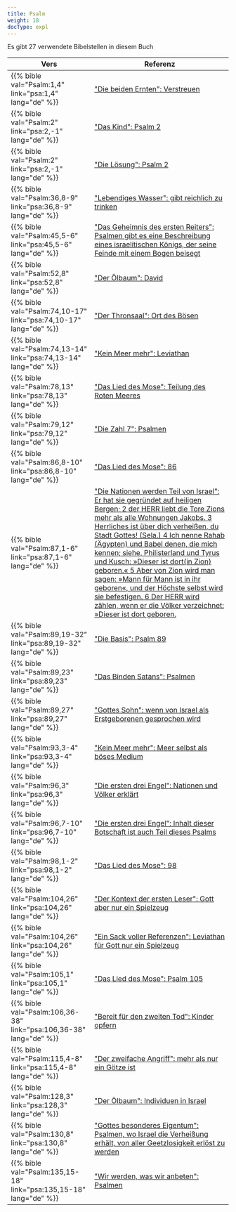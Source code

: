 ```yaml
---
title: Psalm
weight: 18
docType: expl
---
```


Es gibt 27 verwendete Bibelstellen in diesem Buch

| Vers | Referenz |
|-------|-----------|
| {{% bible val="Psalm:1,4" link="psa:1,4" lang="de" %}} | ["Die beiden Ernten": Verstreuen](/expl/../expl/content/harvest/gods-army-and-the-seven-angels#45b1) |
| {{% bible val="Psalm:2" link="psa:2,-1" lang="de" %}} | ["Das Kind": Psalm 2](/expl/../expl/content/jesus/a-different-christmas-story#a89c) |
| {{% bible val="Psalm:2" link="psa:2,-1" lang="de" %}} | ["Die Lösung": Psalm 2](/expl/../expl/content/letters/the-letter-to-the-church-in-thyatira#5b20) |
| {{% bible val="Psalm:36,8-9" link="psa:36,8-9" lang="de" %}} | ["Lebendiges Wasser": gibt reichlich zu trinken](/expl/../expl/content/paradise/the-new-jerusalem#8a3f) |
| {{% bible val="Psalm:45,5-6" link="psa:45,5-6" lang="de" %}} | ["Das Geheimnis des ersten Reiters": Psalmen gibt es eine Beschreibung eines israelitischen Königs, der seine Feinde mit einem Bogen beisegt](/expl/../expl/content/seals/the-mystery-of-the-four-horse-men#bdcd) |
| {{% bible val="Psalm:52,8" link="psa:52,8" lang="de" %}} | ["Der Ölbaum": David](/expl/../expl/background/israel/the-church-is-part-of-israel#b358) |
| {{% bible val="Psalm:74,10-17" link="psa:74,10-17" lang="de" %}} | ["Der Thronsaal": Ort des Bösen](/expl/../expl/content/worship/worship-in-the-throne-room#0938) |
| {{% bible val="Psalm:74,13-14" link="psa:74,13-14" lang="de" %}} | ["Kein Meer mehr": Leviathan](/expl/../expl/content/paradise/the-new-jerusalem#eee1) |
| {{% bible val="Psalm:78,13" link="psa:78,13" lang="de" %}} | ["Das Lied des Mose": Teilung des Roten Meeres](/expl/../expl/content/harvest/gods-army-and-the-seven-angels#6689) |
| {{% bible val="Psalm:79,12" link="psa:79,12" lang="de" %}} | ["Die Zahl 7": Psalmen](/expl/../expl/background/structure/the-use-of-numbers-in-the-book-of-revelation#84db) |
| {{% bible val="Psalm:86,8-10" link="psa:86,8-10" lang="de" %}} | ["Das Lied des Mose": 86](/expl/../expl/content/harvest/gods-army-and-the-seven-angels#6689) |
| {{% bible val="Psalm:87,1-6" link="psa:87,1-6" lang="de" %}} | ["Die Nationen werden Teil von Israel": Er hat sie gegründet auf heiligen Bergen; 2 der HERR liebt die Tore Zions mehr als alle Wohnungen Jakobs. 3 Herrliches ist über dich verheißen, du Stadt Gottes! (Sela.) 4 Ich nenne Rahab (Ägypten) und Babel denen, die mich kennen; siehe, Philisterland und Tyrus und Kusch: »Dieser ist dort(in Zion) geboren.« 5 Aber von Zion wird man sagen: »Mann für Mann ist in ihr geboren«, und der Höchste selbst wird sie befestigen. 6 Der HERR wird zählen, wenn er die Völker verzeichnet: »Dieser ist dort geboren.](/expl/../expl/background/israel/the-remnant-of-israel#1c50) |
| {{% bible val="Psalm:89,19-32" link="psa:89,19-32" lang="de" %}} | ["Die Basis": Psalm 89](/expl/../expl/content/vision/setting-the-foundation#bb4f) |
| {{% bible val="Psalm:89,23" link="psa:89,23" lang="de" %}} | ["Das Binden Satans": Psalmen](/expl/../expl/content/1000y/the-thousand-year-kingdom#4bba) |
| {{% bible val="Psalm:89,27" link="psa:89,27" lang="de" %}} | ["Gottes Sohn": wenn von Israel als Erstgeborenen gesprochen wird](/expl/../expl/background/israel/the-church-is-part-of-israel#db2c) |
| {{% bible val="Psalm:93,3-4" link="psa:93,3-4" lang="de" %}} | ["Kein Meer mehr": Meer selbst als böses Medium](/expl/../expl/content/paradise/the-new-jerusalem#eee1) |
| {{% bible val="Psalm:96,3" link="psa:96,3" lang="de" %}} | ["Die ersten drei Engel": Nationen und Völker erklärt](/expl/../expl/content/harvest/gods-army-and-the-seven-angels#ad85) |
| {{% bible val="Psalm:96,7-10" link="psa:96,7-10" lang="de" %}} | ["Die ersten drei Engel": Inhalt dieser Botschaft ist auch Teil dieses Psalms](/expl/../expl/content/harvest/gods-army-and-the-seven-angels#ad85) |
| {{% bible val="Psalm:98,1-2" link="psa:98,1-2" lang="de" %}} | ["Das Lied des Mose": 98](/expl/../expl/content/harvest/gods-army-and-the-seven-angels#6689) |
| {{% bible val="Psalm:104,26" link="psa:104,26" lang="de" %}} | ["Der Kontext der ersten Leser": Gott aber nur ein Spielzeug](/expl/../expl/content/beasts/the-beasts-and-the-666-in-historical-context#a261) |
| {{% bible val="Psalm:104,26" link="psa:104,26" lang="de" %}} | ["Ein Sack voller Referenzen": Leviathan für Gott nur ein Spielzeug](/expl/../expl/content/beasts/the-nature-of-the-beast-in-the-book-of-revelation#78d1) |
| {{% bible val="Psalm:105,1" link="psa:105,1" lang="de" %}} | ["Das Lied des Mose": Psalm 105](/expl/../expl/content/harvest/gods-army-and-the-seven-angels#6689) |
| {{% bible val="Psalm:106,36-38" link="psa:106,36-38" lang="de" %}} | ["Bereit für den zweiten Tod": Kinder opfern](/expl/../expl/content/paradise/the-new-jerusalem#e855) |
| {{% bible val="Psalm:115,4-8" link="psa:115,4-8" lang="de" %}} | ["Der zweifache Angriff": mehr als nur ein Götze ist](/expl/../expl/content/beasts/the-nature-of-the-beast-in-the-book-of-revelation#a89e) |
| {{% bible val="Psalm:128,3" link="psa:128,3" lang="de" %}} | ["Der Ölbaum": Individuen in Israel](/expl/../expl/background/israel/the-church-is-part-of-israel#b358) |
| {{% bible val="Psalm:130,8" link="psa:130,8" lang="de" %}} | ["Gottes besonderes Eigentum": Psalmen, wo Israel die Verheißung erhält, von aller Geetzlosigkeit erlöst zu werden](/expl/../expl/background/israel/the-church-is-part-of-israel#9d55) |
| {{% bible val="Psalm:135,15-18" link="psa:135,15-18" lang="de" %}} | ["Wir werden, was wir anbeten": Psalmen](/expl/../appl/topics/power/worship#6523) |
